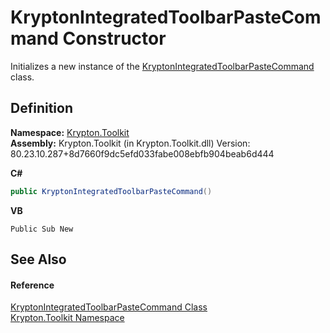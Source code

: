 # KryptonIntegratedToolbarPasteCommand Constructor


Initializes a new instance of the <a href="61d01cbe-5089-4063-e676-8212d2131680.md">KryptonIntegratedToolbarPasteCommand</a> class.



## Definition
**Namespace:** <a href="79d2eac2-21f4-54ff-7552-b20c33c30600.md">Krypton.Toolkit</a>  
**Assembly:** Krypton.Toolkit (in Krypton.Toolkit.dll) Version: 80.23.10.287+8d7660f9dc5efd033fabe008ebfb904beab6d444

**C#**
``` C#
public KryptonIntegratedToolbarPasteCommand()
```
**VB**
``` VB
Public Sub New
```



## See Also


#### Reference
<a href="61d01cbe-5089-4063-e676-8212d2131680.md">KryptonIntegratedToolbarPasteCommand Class</a>  
<a href="79d2eac2-21f4-54ff-7552-b20c33c30600.md">Krypton.Toolkit Namespace</a>  
